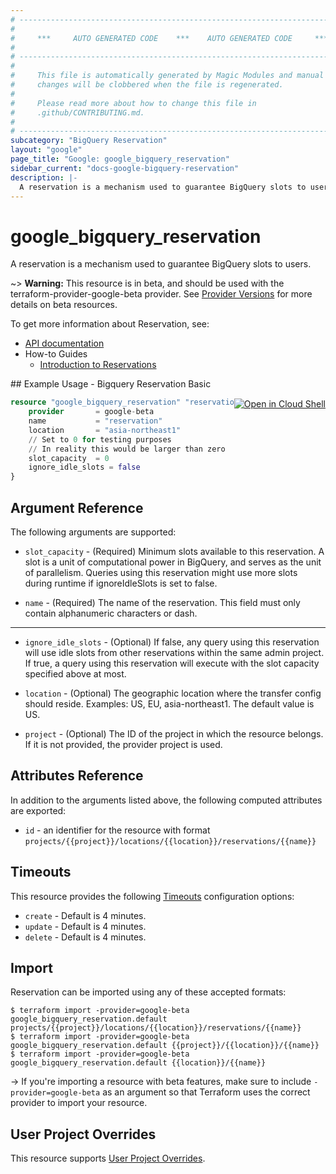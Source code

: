 ```yaml
---
# ----------------------------------------------------------------------------
#
#     ***     AUTO GENERATED CODE    ***    AUTO GENERATED CODE     ***
#
# ----------------------------------------------------------------------------
#
#     This file is automatically generated by Magic Modules and manual
#     changes will be clobbered when the file is regenerated.
#
#     Please read more about how to change this file in
#     .github/CONTRIBUTING.md.
#
# ----------------------------------------------------------------------------
subcategory: "BigQuery Reservation"
layout: "google"
page_title: "Google: google_bigquery_reservation"
sidebar_current: "docs-google-bigquery-reservation"
description: |-
  A reservation is a mechanism used to guarantee BigQuery slots to users.
---
```


# google\_bigquery\_reservation

A reservation is a mechanism used to guarantee BigQuery slots to users.

~> **Warning:** This resource is in beta, and should be used with the terraform-provider-google-beta provider.
See [Provider Versions](https://terraform.io/docs/providers/google/guides/provider_versions.html) for more details on beta resources.

To get more information about Reservation, see:

* [API documentation](https://cloud.google.com/bigquery/docs/reference/reservations/rest/v1beta1/projects.locations.reservations/create)
* How-to Guides
    * [Introduction to Reservations](https://cloud.google.com/bigquery/docs/reservations-intro)

<div class = "oics-button" style="float: right; margin: 0 0 -15px">
  <a href="https://console.cloud.google.com/cloudshell/open?cloudshell_git_repo=https%3A%2F%2Fgithub.com%2Fterraform-google-modules%2Fdocs-examples.git&cloudshell_working_dir=bigquery_reservation_basic&cloudshell_image=gcr.io%2Fgraphite-cloud-shell-images%2Fterraform%3Alatest&open_in_editor=main.tf&cloudshell_print=.%2Fmotd&cloudshell_tutorial=.%2Ftutorial.md" target="_blank">
    <img alt="Open in Cloud Shell" src="//gstatic.com/cloudssh/images/open-btn.svg" style="max-height: 44px; margin: 32px auto; max-width: 100%;">
  </a>
</div>
## Example Usage - Bigquery Reservation Basic


```terraform
resource "google_bigquery_reservation" "reservation" {
	provider       = google-beta
	name           = "reservation"
	location       = "asia-northeast1"
	// Set to 0 for testing purposes
	// In reality this would be larger than zero
	slot_capacity  = 0
	ignore_idle_slots = false
}
```

## Argument Reference

The following arguments are supported:


* `slot_capacity` -
  (Required)
  Minimum slots available to this reservation. A slot is a unit of computational power in BigQuery, and serves as the
  unit of parallelism. Queries using this reservation might use more slots during runtime if ignoreIdleSlots is set to false.

* `name` -
  (Required)
  The name of the reservation. This field must only contain alphanumeric characters or dash.


- - -


* `ignore_idle_slots` -
  (Optional)
  If false, any query using this reservation will use idle slots from other reservations within
  the same admin project. If true, a query using this reservation will execute with the slot
  capacity specified above at most.

* `location` -
  (Optional)
  The geographic location where the transfer config should reside.
  Examples: US, EU, asia-northeast1. The default value is US.

* `project` - (Optional) The ID of the project in which the resource belongs.
    If it is not provided, the provider project is used.


## Attributes Reference

In addition to the arguments listed above, the following computed attributes are exported:

* `id` - an identifier for the resource with format `projects/{{project}}/locations/{{location}}/reservations/{{name}}`


## Timeouts

This resource provides the following
[Timeouts](/docs/configuration/resources.html#timeouts) configuration options:

- `create` - Default is 4 minutes.
- `update` - Default is 4 minutes.
- `delete` - Default is 4 minutes.

## Import

Reservation can be imported using any of these accepted formats:

```
$ terraform import -provider=google-beta google_bigquery_reservation.default projects/{{project}}/locations/{{location}}/reservations/{{name}}
$ terraform import -provider=google-beta google_bigquery_reservation.default {{project}}/{{location}}/{{name}}
$ terraform import -provider=google-beta google_bigquery_reservation.default {{location}}/{{name}}
```

-> If you're importing a resource with beta features, make sure to include `-provider=google-beta`
as an argument so that Terraform uses the correct provider to import your resource.

## User Project Overrides

This resource supports [User Project Overrides](https://www.terraform.io/docs/providers/google/guides/provider_reference.html#user_project_override).

